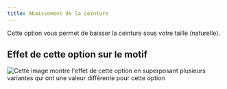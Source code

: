 ```yaml
---
title: Abaissement de la ceinture
---
```


Cette option vous permet de baisser la ceinture sous votre taille (naturelle).

## Effet de cette option sur le motif

![Cette image montre l'effet de cette option en superposant plusieurs variantes qui ont une valeur différente pour cette option](cornelius_waistbandbelowwaist_sample.svg "Effet de cette option sur le motif")
